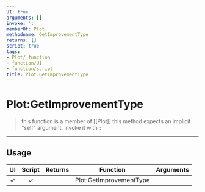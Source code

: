 ```yaml
---
UI: true
arguments: []
invoke: ':'
memberOf: Plot
methodname: GetImprovementType
returns: []
script: true
tags:
- Plot/_function
- function/UI
- function/script
title: Plot.GetImprovementType
---
```

# Plot:GetImprovementType
> this function is a member of [[Plot]]
> this method expects an implicit "self" argument. invoke it with `:`
-----
## Usage
|  UI | Script | Returns | Function | Arguments |
|:---:|:------:|-------:|:--------:|:---------|
|✓|✓||Plot:GetImprovementType||
